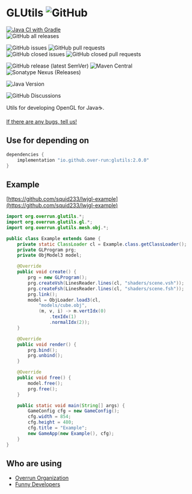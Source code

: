 # GLUtils ![GitHub](https://img.shields.io/github/license/Over-run/GLUtils)

[![Java CI with Gradle](https://github.com/Over-Run/GLUtils/actions/workflows/gradle.yml/badge.svg?branch=2.x&event=push)](https://github.com/Over-Run/GLUtils/actions/workflows/gradle.yml)  
![GitHub all releases](https://img.shields.io/github/downloads/Over-Run/GLUtils/total)

![GitHub issues](https://img.shields.io/github/issues/Over-Run/GLUtils)
![GitHub pull requests](https://img.shields.io/github/issues-pr/Over-Run/GLUtils)  
![GitHub closed issues](https://img.shields.io/github/issues-closed/Over-Run/GLUtils)
![GitHub closed pull requests](https://img.shields.io/github/issues-pr-closed/Over-Run/GLUtils)

![GitHub release (latest SemVer)](https://img.shields.io/github/v/release/Over-Run/GLUtils)
![Maven Central](https://img.shields.io/maven-central/v/io.github.over-run/glutils)
![Sonatype Nexus (Releases)](https://img.shields.io/nexus/r/io.github.over-run/glutils?server=https%3A%2F%2Fs01.oss.sonatype.org)

![Java Version](https://img.shields.io/badge/Java%20Version-11-red)

![GitHub Discussions](https://img.shields.io/github/discussions/Over-Run/GLUtils)

Utils for developing OpenGL for Java:coffee:.

[If there are any bugs, tell us!](https://github.com/Over-Run/GLUtils/issues/new)

## Use for depending on

```groovy
dependencies {
    implementation "io.github.over-run:glutils:2.0.0"
}
```

## Example

[https://github.com/squid233/lwjgl-example](https://github.com/squid233/lwjgl-example)

```java
import org.overrun.glutils.*;
import org.overrun.glutils.gl.*;
import org.overrun.glutils.mesh.obj.*;

public class Example extends Game {
    private static ClassLoader cl = Example.class.getClassLoader();
    private GLProgram prg;
    private ObjModel3 model;

    @Override
    public void create() {
        prg = new GLProgram();
        prg.createVsh(LinesReader.lines(cl, "shaders/scene.vsh"));
        prg.createFsh(LinesReader.lines(cl, "shaders/scene.fsh"));
        prg.link();
        model = ObjLoader.load3(cl,
            "models/cube.obj",
            (m, v, i) -> m.vertIdx(0)
                .texIdx(1)
                .normalIdx(2));
    }

    @Override
    public void render() {
        prg.bind();
        prg.unbind();
    }

    @Override
    public void free() {
        model.free();
        prg.free();
    }

    public static void main(String[] args) {
        GameConfig cfg = new GameConfig();
        cfg.width = 854;
        cfg.height = 480;
        cfg.title = "Example";
        new GameApp(new Example(), cfg);
    }
}
```

## Who are using

- [Overrun Organization](https://github.com/Over-Run/)
- [Funny Developers](https://github.com/Funny-Developers/)
